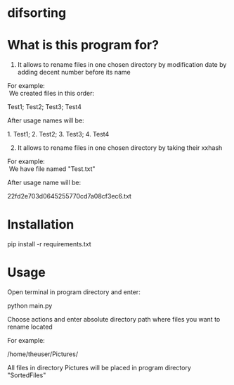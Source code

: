 # difsorting

What is this program for?
=========================

1) It allows to rename files in one chosen directory by modification date by adding decent number before its name

For example:\
 We created files in this order:

Test1; Test2; Test3; Test4

After usage names will be:

1\. Test1; 2. Test2; 3. Test3; 4. Test4

2) It allows to rename files in one chosen directory by taking their xxhash

For example:\
 We have file named "Test.txt"

After usage name will be:

22fd2e703d0645255770cd7a08cf3ec6.txt

Installation
============

pip install -r requirements.txt

Usage
=====

Open terminal in program directory and enter:

python main.py

Choose actions and enter absolute directory path where files you want to rename located

For example:

/home/theuser/Pictures/

All files in directory Pictures will be placed in program directory "SortedFiles"
